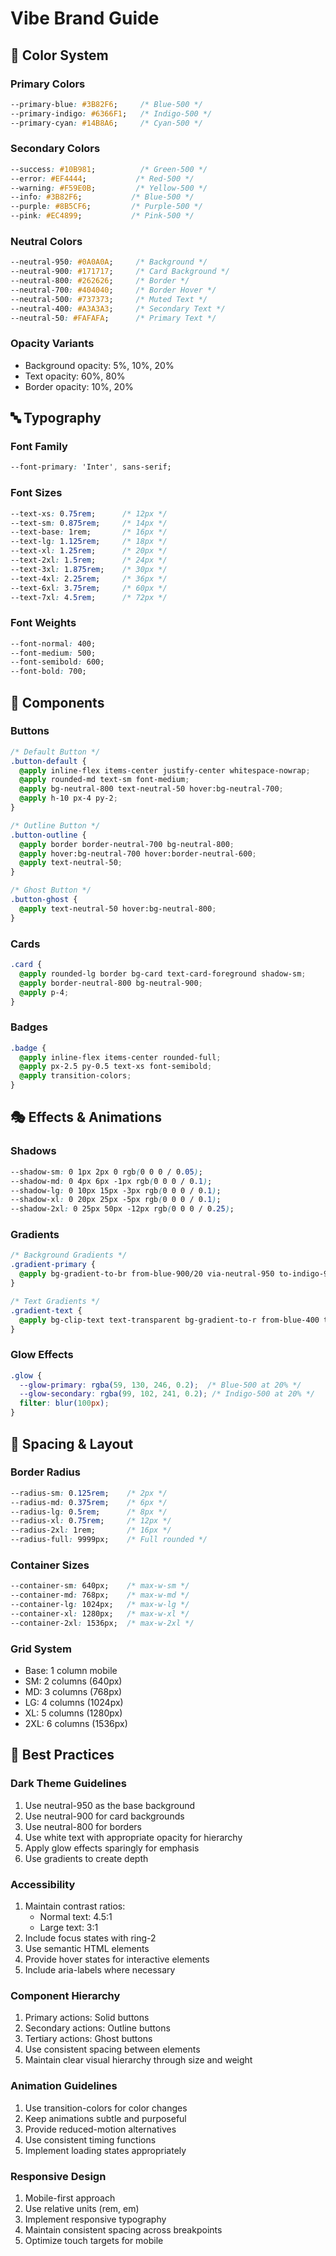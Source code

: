 # Vibe Brand Guide

## 🎨 Color System

### Primary Colors
```css
--primary-blue: #3B82F6;     /* Blue-500 */
--primary-indigo: #6366F1;   /* Indigo-500 */
--primary-cyan: #14B8A6;     /* Cyan-500 */
```

### Secondary Colors
```css
--success: #10B981;          /* Green-500 */
--error: #EF4444;           /* Red-500 */
--warning: #F59E0B;         /* Yellow-500 */
--info: #3B82F6;           /* Blue-500 */
--purple: #8B5CF6;         /* Purple-500 */
--pink: #EC4899;           /* Pink-500 */
```

### Neutral Colors
```css
--neutral-950: #0A0A0A;     /* Background */
--neutral-900: #171717;     /* Card Background */
--neutral-800: #262626;     /* Border */
--neutral-700: #404040;     /* Border Hover */
--neutral-500: #737373;     /* Muted Text */
--neutral-400: #A3A3A3;     /* Secondary Text */
--neutral-50: #FAFAFA;      /* Primary Text */
```

### Opacity Variants
- Background opacity: 5%, 10%, 20%
- Text opacity: 60%, 80%
- Border opacity: 10%, 20%

## 🔤 Typography

### Font Family
```css
--font-primary: 'Inter', sans-serif;
```

### Font Sizes
```css
--text-xs: 0.75rem;      /* 12px */
--text-sm: 0.875rem;     /* 14px */
--text-base: 1rem;       /* 16px */
--text-lg: 1.125rem;     /* 18px */
--text-xl: 1.25rem;      /* 20px */
--text-2xl: 1.5rem;      /* 24px */
--text-3xl: 1.875rem;    /* 30px */
--text-4xl: 2.25rem;     /* 36px */
--text-6xl: 3.75rem;     /* 60px */
--text-7xl: 4.5rem;      /* 72px */
```

### Font Weights
```css
--font-normal: 400;
--font-medium: 500;
--font-semibold: 600;
--font-bold: 700;
```

## 🔷 Components

### Buttons
```css
/* Default Button */
.button-default {
  @apply inline-flex items-center justify-center whitespace-nowrap;
  @apply rounded-md text-sm font-medium;
  @apply bg-neutral-800 text-neutral-50 hover:bg-neutral-700;
  @apply h-10 px-4 py-2;
}

/* Outline Button */
.button-outline {
  @apply border border-neutral-700 bg-neutral-800;
  @apply hover:bg-neutral-700 hover:border-neutral-600;
  @apply text-neutral-50;
}

/* Ghost Button */
.button-ghost {
  @apply text-neutral-50 hover:bg-neutral-800;
}
```

### Cards
```css
.card {
  @apply rounded-lg border bg-card text-card-foreground shadow-sm;
  @apply border-neutral-800 bg-neutral-900;
  @apply p-4;
}
```

### Badges
```css
.badge {
  @apply inline-flex items-center rounded-full;
  @apply px-2.5 py-0.5 text-xs font-semibold;
  @apply transition-colors;
}
```

## 🎭 Effects & Animations

### Shadows
```css
--shadow-sm: 0 1px 2px 0 rgb(0 0 0 / 0.05);
--shadow-md: 0 4px 6px -1px rgb(0 0 0 / 0.1);
--shadow-lg: 0 10px 15px -3px rgb(0 0 0 / 0.1);
--shadow-xl: 0 20px 25px -5px rgb(0 0 0 / 0.1);
--shadow-2xl: 0 25px 50px -12px rgb(0 0 0 / 0.25);
```

### Gradients
```css
/* Background Gradients */
.gradient-primary {
  @apply bg-gradient-to-br from-blue-900/20 via-neutral-950 to-indigo-900/20;
}

/* Text Gradients */
.gradient-text {
  @apply bg-clip-text text-transparent bg-gradient-to-r from-blue-400 to-indigo-500;
}
```

### Glow Effects
```css
.glow {
  --glow-primary: rgba(59, 130, 246, 0.2);  /* Blue-500 at 20% */
  --glow-secondary: rgba(99, 102, 241, 0.2); /* Indigo-500 at 20% */
  filter: blur(100px);
}
```

## 📏 Spacing & Layout

### Border Radius
```css
--radius-sm: 0.125rem;    /* 2px */
--radius-md: 0.375rem;    /* 6px */
--radius-lg: 0.5rem;      /* 8px */
--radius-xl: 0.75rem;     /* 12px */
--radius-2xl: 1rem;       /* 16px */
--radius-full: 9999px;    /* Full rounded */
```

### Container Sizes
```css
--container-sm: 640px;    /* max-w-sm */
--container-md: 768px;    /* max-w-md */
--container-lg: 1024px;   /* max-w-lg */
--container-xl: 1280px;   /* max-w-xl */
--container-2xl: 1536px;  /* max-w-2xl */
```

### Grid System
- Base: 1 column mobile
- SM: 2 columns (640px)
- MD: 3 columns (768px)
- LG: 4 columns (1024px)
- XL: 5 columns (1280px)
- 2XL: 6 columns (1536px)

## 🎯 Best Practices

### Dark Theme Guidelines
1. Use neutral-950 as the base background
2. Use neutral-900 for card backgrounds
3. Use neutral-800 for borders
4. Use white text with appropriate opacity for hierarchy
5. Apply glow effects sparingly for emphasis
6. Use gradients to create depth

### Accessibility
1. Maintain contrast ratios:
   - Normal text: 4.5:1
   - Large text: 3:1
2. Include focus states with ring-2
3. Use semantic HTML elements
4. Provide hover states for interactive elements
5. Include aria-labels where necessary

### Component Hierarchy
1. Primary actions: Solid buttons
2. Secondary actions: Outline buttons
3. Tertiary actions: Ghost buttons
4. Use consistent spacing between elements
5. Maintain clear visual hierarchy through size and weight

### Animation Guidelines
1. Use transition-colors for color changes
2. Keep animations subtle and purposeful
3. Provide reduced-motion alternatives
4. Use consistent timing functions
5. Implement loading states appropriately

### Responsive Design
1. Mobile-first approach
2. Use relative units (rem, em)
3. Implement responsive typography
4. Maintain consistent spacing across breakpoints
5. Optimize touch targets for mobile 